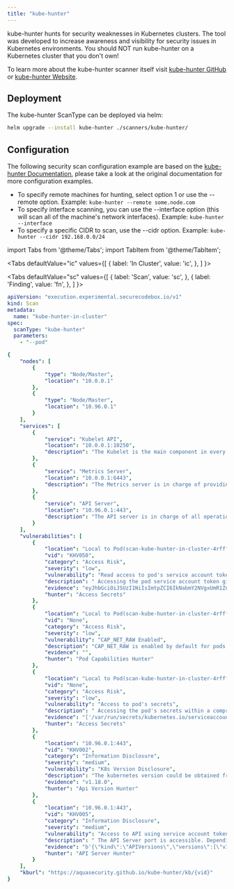```yaml
---
title: "kube-hunter"
---
```


kube-hunter hunts for security weaknesses in Kubernetes clusters. The tool was developed to increase awareness and visibility for security issues in Kubernetes environments. You should NOT run kube-hunter on a Kubernetes cluster that you don't own!

To learn more about the kube-hunter scanner itself visit [kube-hunter GitHub] or [kube-hunter Website].

<!-- end -->

## Deployment

The kube-hunter ScanType can be deployed via helm:

```bash
helm upgrade --install kube-hunter ./scanners/kube-hunter/
```

## Configuration

The following security scan configuration example are based on the [kube-hunter Documentation], please take a look at the original documentation for more configuration examples.

* To specify remote machines for hunting, select option 1 or use the --remote option. Example: `kube-hunter --remote some.node.com`
* To specify interface scanning, you can use the --interface option (this will scan all of the machine's network interfaces). Example: `kube-hunter --interface`
* To specify a specific CIDR to scan, use the --cidr option. Example: `kube-hunter --cidr 192.168.0.0/24`
  

import Tabs from '@theme/Tabs';
import TabItem from '@theme/TabItem';

<Tabs
defaultValue="ic"
values={[
{ label: 'In Cluster', value: 'ic', },
]
}>

<TabItem value="ic">

<Tabs
defaultValue="sc"
values={[
{ label: 'Scan', value: 'sc', },
{ label: 'Finding', value: 'fn', },
]
}>

<TabItem value="sc">

```yaml
apiVersion: "execution.experimental.securecodebox.io/v1"
kind: Scan
metadata:
  name: "kube-hunter-in-cluster"
spec:
  scanType: "kube-hunter"
  parameters:
    - "--pod"

```

</TabItem>

<TabItem value="fn">

```yaml
{
    "nodes": [
        {
            "type": "Node/Master",
            "location": "10.0.0.1"
        },
        {
            "type": "Node/Master",
            "location": "10.96.0.1"
        }
    ],
    "services": [
        {
            "service": "Kubelet API",
            "location": "10.0.0.1:10250",
            "description": "The Kubelet is the main component in every Node, all pod operations goes through the kubelet"
        },
        {
            "service": "Metrics Server",
            "location": "10.0.0.1:6443",
            "description": "The Metrics server is in charge of providing resource usage metrics for pods and nodes to the API server."
        },
        {
            "service": "API Server",
            "location": "10.96.0.1:443",
            "description": "The API server is in charge of all operations on the cluster."
        }
    ],
    "vulnerabilities": [
        {
            "location": "Local to Pod(scan-kube-hunter-in-cluster-4rfff)",
            "vid": "KHV050",
            "category": "Access Risk",
            "severity": "low",
            "vulnerability": "Read access to pod's service account token",
            "description": " Accessing the pod service account token gives an attacker the option to use the server API ",
            "evidence": "eyJhbGciOiJSUzI1NiIsImtpZCI6IkNabmY2NVgxUmR1ZnQzbHJVQVAzZFFUNjBiR0hUVE9SRDNPcURyenlkODgifQ.eyJpc3MiOiJrdWJlcm5ldGVzL3NlcnZpY2VhY2NvdW50Iiwia3ViZXJuZXRlcy5pby9zZXJ2aWNlYWNjb3VudC9uYW1lc3BhY2UiOiJkZWZhdWx0Iiwia3ViZXJuZXRlcy5pby9zZXJ2aWNlYWNjb3VudC9zZWNyZXQubmFtZSI6Imx1cmNoZXItdG9rZW4tcGpmNGIiLCJrdWJlcm5ldGVzLmlvL3NlcnZpY2VhY2NvdW50L3NlcnZpY2UtYWNjb3VudC5uYW1lIjoibHVyY2hlciIsImt1YmVybmV0ZXMuaW8vc2VydmljZWFjY291bnQvc2VydmljZS1hY2NvdW50LnVpZCI6IjUzOGVhYjdmLTY1YjAtNDE4Yy04MGI2LTI1NGQxNDQ4ODU3NiIsInN1YiI6InN5c3RlbTpzZXJ2aWNlYWNjb3VudDpkZWZhdWx0Omx1cmNoZXIifQ.cGtQHagQ2xxlAFnWwFRNgGJIkaeZIKnqoYYb8GmxN94ry0wwxCbgBm4Kg33A903wDBxd8iuITTk-r8UPZyYJHoxlVu0pHt-3SAc4NT0ob50R2acVXQ2qj_yJOOQHurCWeOJMkGqtCyUoZ8Xcnc6z32Ao-NWzKD-0wV7ndpKm-ytHP0YpHb9bLUPcQGvFoh_UF132yjeJqzwLPRX6hStMYOa8LNhJGyhdejW3BIOylzVPNkKE5lEjWv9f853qnTKG-TzXHBbth7qV8UHwSoY8YFoMezK3zazQt4dN1VG_wYmZ0ujikTC7TRTGr500kFxfpACKwdQ1M1fXgKJhNv9UgA",
            "hunter": "Access Secrets"
        },
        {
            "location": "Local to Pod(scan-kube-hunter-in-cluster-4rfff)",
            "vid": "None",
            "category": "Access Risk",
            "severity": "low",
            "vulnerability": "CAP_NET_RAW Enabled",
            "description": "CAP_NET_RAW is enabled by default for pods. If an attacker manages to compromise a pod, they could potentially take advantage of this capability to perform network attacks on other pods running on the same node",
            "evidence": "",
            "hunter": "Pod Capabilities Hunter"
        },
        {
            "location": "Local to Pod(scan-kube-hunter-in-cluster-4rfff)",
            "vid": "None",
            "category": "Access Risk",
            "severity": "low",
            "vulnerability": "Access to pod's secrets",
            "description": " Accessing the pod's secrets within a compromised pod might disclose valuable data to a potential attacker",
            "evidence": "['/var/run/secrets/kubernetes.io/serviceaccount/namespace', '/var/run/secrets/kubernetes.io/serviceaccount/ca.crt', '/var/run/secrets/kubernetes.io/serviceaccount/token', '/var/run/secrets/kubernetes.io/serviceaccount/..2020_04_03_14_52_24.460746409/ca.crt', '/var/run/secrets/kubernetes.io/serviceaccount/..2020_04_03_14_52_24.460746409/token', '/var/run/secrets/kubernetes.io/serviceaccount/..2020_04_03_14_52_24.460746409/namespace']",
            "hunter": "Access Secrets"
        },
        {
            "location": "10.96.0.1:443",
            "vid": "KHV002",
            "category": "Information Disclosure",
            "severity": "medium",
            "vulnerability": "K8s Version Disclosure",
            "description": "The kubernetes version could be obtained from the /version endpoint ",
            "evidence": "v1.18.0",
            "hunter": "Api Version Hunter"
        },
        {
            "location": "10.96.0.1:443",
            "vid": "KHV005",
            "category": "Information Disclosure",
            "severity": "medium",
            "vulnerability": "Access to API using service account token",
            "description": " The API Server port is accessible. Depending on your RBAC settings this could expose access to or control of your cluster. ",
            "evidence": "b'{\"kind\":\"APIVersions\",\"versions\":[\"v1\"],\"serverAddressByClientCIDRs\":[{\"clientCIDR\":\"0.0.0.0/0\",\"serverAddress\":\"172.17.0.2:6443\"}]}\\n'",
            "hunter": "API Server Hunter"
        }
    ],
    "kburl": "https://aquasecurity.github.io/kube-hunter/kb/{vid}"
}
```

</TabItem>

</Tabs>

</TabItem>

</Tabs>


[kube-hunter Website]: https://kube-hunter.aquasec.com/
[kube-hunter GitHub]: https://github.com/aquasecurity/kube-hunter
[kube-hunter Documentation]: https://github.com/aquasecurity/kube-hunter#scanning-options
